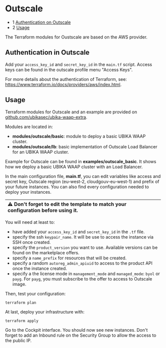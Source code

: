 # Outscale

* 1 [Authentication on Outscale](#authentication-in-outscale)
* 2 [Usage](#usage)

The Terraform modules for Oustscale are based on the AWS provider. 

## Authentication in Outscale

Add your `access_key_id` and `secret_key_id` in the `main.tf` script. Access keys can be found in the outscale profile menu "Access Keys".

For more details about the authentication of Terraform, see: https://www.terraform.io/docs/providers/aws/index.html.

## Usage

Terraform modules for Outscale and an example are provided on [github.com/ubikasec/ubika-waap-extra](https://github.com/ubikasec/ubika-waap-extra/tree/master/terraform).

Modules are located in:

* **modules/outscale/basic**: module to deploy a basic UBIKA WAAP cluster.
* **modules/outscale/lb**: basic implementation of Outscale Load Balancer for an UBIKA WAAP cluster.

Example for Outscale can be found in **examples/outscale_basic**. It shows how we deploy a basic UBIKA WAAP cluster with an Load Balancer.

In the main configuration file, **main.tf**, you can edit variables like access and secret key, Outscale region (eu-west-2, cloudgouv-eu-west-1) and prefix of your future instances. You can also find every configuration needed to deploy your instances.

| :warning: Don't forget to edit the template to match your configuration before using it.|
|:----------------------------------------------------------------------------------------|

You will need at least to:
* have added your `access_key_id` and `secret_key_id` in the `.tf` file.
* specify the ssh `keypair_name`. It will be use to access the instance via SSH once created.
* specify the `product_version` you want to use. Available versions can be found on the marketplace offers.
* specify a `name_prefix` for resources that will be created.
* specify a random `autoreg_admin_apiuid` to access to the product API once the instance created.
* specify a the license mode in `management_mode` and `managed_mode`: `byol` or `payg`. For `payg`, you must subscribe to the offer to access to Outscale image.

Then, test your configuration:
```
terraform plan
```

At last, deploy your infrastructure with:
```
terraform apply
```

Go to the Cockpit interface. You should now see new instances. Don't forget to add an Inbound rule on the Security Group to allow the access to the public IP.
